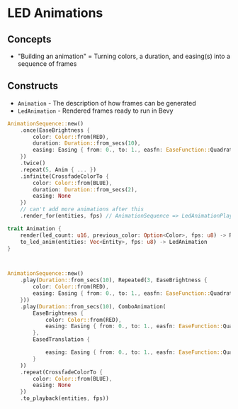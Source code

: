 # LED Animations

## Concepts

- "Building an animation" = Turning colors, a duration, and easing(s) into a sequence of frames

## Constructs

- `Animation` - The description of how frames can be generated
- `LedAnimation` - Rendered frames ready to run in Bevy

```rust
AnimationSequence::new()
    .once(EaseBrightness {
        color: Color::from(RED),
        duration: Duration::from_secs(10),
        easing: Easing { from: 0., to: 1., easfn: EaseFunction::QuadraticIn }
    })
    .twice()
    .repeat(5, Anim { ... })
    .infinite(CrossfadeColorTo {
        color: Color::from(BLUE),
        duration: Duration::from_secs(2),
        easing: None
    })
    // can't add more animations after this
    .render_for(entities, fps) // AnimationSequence => LedAnimationPlayback

trait Animation {
    render(led_count: u16, previous_color: Option<Color>, fps: u8) -> RenderedAnimation
    to_led_anim(entities: Vec<Entity>, fps: u8) -> LedAnimation
}



AnimationSequence::new()
    .play(Duration::from_secs(10), Repeated(3, EaseBrightness {
        color: Color::from(RED),
        easing: Easing { from: 0., to: 1., easfn: EaseFunction::QuadraticIn }
    }))
    .play(Duration::from_secs(10), ComboAnimation(
        EaseBrightness {
            color: Color::from(RED),
            easing: Easing { from: 0., to: 1., easfn: EaseFunction::QuadraticIn }
        },
        EasedTranslation {

            easing: Easing { from: 0., to: 1., easfn: EaseFunction::QuadraticIn }
        }
    ))
    .repeat(CrossfadeColorTo {
        color: Color::from(BLUE),
        easing: None
    })
    .to_playback(entities, fps))
```
